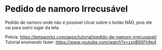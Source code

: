 # Pedido de namoro Irrecusável

Pedido de namoro onde não é possivel clicar sobre o botão NÃO, pois ele vai para outro lugar da tela.

Prévia: https://betaworkz.com/apps/tutorial/pedido-de-namoro-irrecusavel/
<br>
Tutorial ensinando fazer: https://www.youtube.com/watch?v=zxxB9SFh9p4
